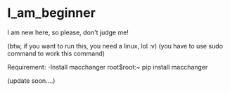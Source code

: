 # I_am_beginner
I am new here, so please, don't judge me!

(btw, if you want to run this, you need a linux, lol :v)
(you have to use sudo command to work this command)

Requirement:
  -Install macchanger
    root$root:~ pip install macchanger

(update soon....)
